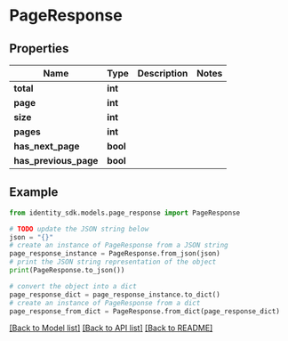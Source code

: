 # PageResponse


## Properties

Name | Type | Description | Notes
------------ | ------------- | ------------- | -------------
**total** | **int** |  | 
**page** | **int** |  | 
**size** | **int** |  | 
**pages** | **int** |  | 
**has_next_page** | **bool** |  | 
**has_previous_page** | **bool** |  | 

## Example

```python
from identity_sdk.models.page_response import PageResponse

# TODO update the JSON string below
json = "{}"
# create an instance of PageResponse from a JSON string
page_response_instance = PageResponse.from_json(json)
# print the JSON string representation of the object
print(PageResponse.to_json())

# convert the object into a dict
page_response_dict = page_response_instance.to_dict()
# create an instance of PageResponse from a dict
page_response_from_dict = PageResponse.from_dict(page_response_dict)
```
[[Back to Model list]](../README.md#documentation-for-models) [[Back to API list]](../README.md#documentation-for-api-endpoints) [[Back to README]](../README.md)


